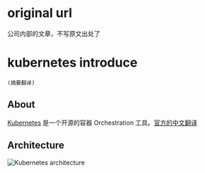 # original url
公司内部的文章，不写原文出处了
# kubernetes introduce
`(摘要翻译)`

## About
[Kubernetes](https://kubernetes.io/) 是一个开源的容器 Orchestration 工具。[官方的中文翻译](https://k8smeetup.github.io/docs/home/)

## Architecture

![Kubernetes architecture](https://i.imgur.com/oThcos9.jpg)